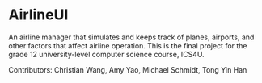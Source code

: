 # AirlineUI
An airline manager that simulates and keeps track of planes, airports, and other factors that affect airline operation. 
This is the final project for the grade 12 university-level computer science course, ICS4U. 

Contributors: Christian Wang, Amy Yao, Michael Schmidt, Tong Yin Han
